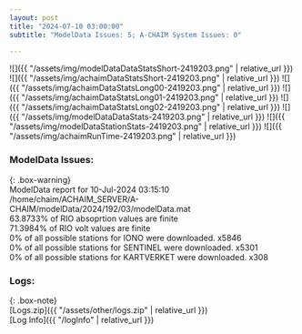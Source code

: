 ```yaml
---
layout: post
title: "2024-07-10 03:00:00"
subtitle: "ModelData Issues: 5; A-CHAIM System Issues: 0"

---
```


![]({{ "/assets/img/modelDataDataStatsShort-2419203.png" | relative_url }})
![]({{ "/assets/img/achaimDataStatsShort-2419203.png" | relative_url }})
![]({{ "/assets/img/achaimDataStatsLong00-2419203.png" | relative_url }})
![]({{ "/assets/img/achaimDataStatsLong01-2419203.png" | relative_url }})
![]({{ "/assets/img/achaimDataStatsLong02-2419203.png" | relative_url }})
![]({{ "/assets/img/modelDataDataStats-2419203.png" | relative_url }})
![]({{ "/assets/img/modelDataStationStats-2419203.png" | relative_url }})
![]({{ "/assets/img/achaimRunTime-2419203.png" | relative_url }})


### ModelData Issues:  
  
{: .box-warning}  
 ModelData report for 10-Jul-2024 03:15:10   
 /home/chaim/ACHAIM_SERVER/A-CHAIM/modelData/2024/192/03/modelData.mat   
 63.8733% of RIO absoprtion values are finite   
 71.3984% of RIO volt values are finite   
 0% of all possible stations for IONO were downloaded. x5846   
 0% of all possible stations for SENTINEL were downloaded. x5301   
 0% of all possible stations for KARTVERKET were downloaded. x308   
  


### Logs:  
  
{: .box-note}  
[Logs.zip]({{ "/assets/other/logs.zip" | relative_url }})  
[Log Info]({{ "/logInfo" | relative_url }})  
